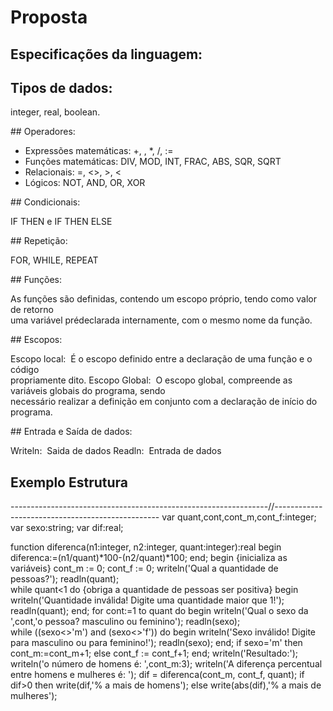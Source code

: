 # Proposta

## Especificações da linguagem:

## Tipos de dados: 

integer, real, boolean. 
 
­## Operadores:

- Expressões matemáticas: +, ­, *, /, :=
- Funções matemáticas: DIV, MOD, INT, FRAC, ABS, SQR, SQRT 
- Relacionais: =, <>, >, < 
- Lógicos: NOT, AND, OR, XOR 

­## Condicionais: 

IF THEN e IF THEN ELSE  

­## Repetição: 

FOR, WHILE, REPEAT 

­## Funções: 

As   funções   são   definidas,   contendo   um   escopo   próprio,   tendo   como   valor   de   retorno  
uma variável pré­declarada internamente, com o mesmo nome da função. 

­## Escopos: 

Escopo local: 
­   É   o   escopo   definido   entre   a   declaração   de   uma   função   e   o   código  
propriamente dito. 
Escopo Global: 
­   O   escopo   global,   compreende   as   variáveis   globais   do   programa,   sendo  
necessário realizar a definição em conjunto com a declaração de início do programa. 

­## Entrada e Saída de dados: 

Writeln: ­ Saida de dados 
Readln: ­ Entrada de dados

## Exemplo Estrutura

----------------------------------------------------------------//-------------------------------------------------
var  quant,cont,cont_m,cont_f:integer;
var  sexo:string;
var  dif:real;

function diferenca(n1:integer, n2:integer, quant:integer):real
begin
   diferenca:=(n1/quant)*100-(n2/quant)*100;
end;
 begin  {inicializa as variáveis}
  cont_m := 0; cont_f := 0;
  writeln('Qual a quantidade de pessoas?');
  readln(quant);  
  while quant<1 do {obriga a quantidade de pessoas ser positiva}
    begin
       writeln('Quantidade inválida! Digite uma quantidade maior que 1!');
       readln(quant);
    end;
  for cont:=1 to quant do
    begin
      writeln('Qual o sexo da ',cont,'o  pessoa?<m> masculino ou <f> feminino'); 
      readln(sexo);  
      while ((sexo<>'m') and (sexo<>'f')) do
    begin
      writeln('Sexo inválido! Digite <m> para masculino ou <f> para feminino!');
      readln(sexo);
    end;
    if sexo='m' then cont_m:=cont_m+1; 
    else cont_f := cont_f+1;
    end;
    writeln('Resultado:');
    writeln('o número de homens é: ',cont_m:3);
    writeln('A diferença percentual entre homens e mulheres é: ');
    dif = diferenca(cont_m, cont_f, quant);
    if dif>0 then write(dif,'% a mais de homens');
    else write(abs(dif),'% a mais de mulheres');
